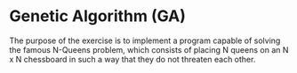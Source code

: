 # Genetic Algorithm (GA)

The purpose of the exercise is to implement a program capable of solving the famous N-Queens problem, which consists of placing N queens on an N x N chessboard in such a way that they do not threaten each other.
